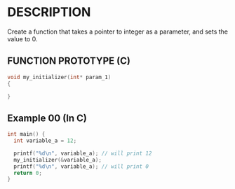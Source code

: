 # DESCRIPTION

Create a function that takes a pointer to integer as a parameter, and sets the value to 0.

## FUNCTION PROTOTYPE (C)

```c
void my_initializer(int* param_1)
{

}
```

## Example 00 (In C)
```c
int main() {
  int variable_a = 12;

  printf("%d\n", variable_a); // will print 12
  my_initializer(&variable_a);
  printf("%d\n", variable_a); // will print 0
  return 0;
}
```